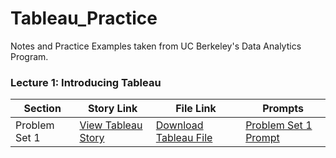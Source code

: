 # Tableau_Practice
Notes and Practice Examples taken from UC Berkeley's Data Analytics Program.


### Lecture 1: Introducing Tableau
| Section | Story Link | File Link | Prompts |
| ------------- | ------------- | ------------- | ------------- |
| Problem Set 1 | [View Tableau Story](https://public.tableau.com/profile/gian.millare#!/vizhome/UCBerkeleyDataAnalytics-Lecture1/UCBerkeleyDataAnalytics-Lecture1) | [Download Tableau File](https://github.com/gianmillare/Tableau_Practice/tree/master/lecture_1) | [Problem Set 1 Prompt](https://github.com/gianmillare/Tableau_Practice/blob/master/lecture_1/problem_set_1_prompts.txt) |
